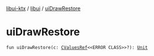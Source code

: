 [libui-ktx](../index.md) / [libui](index.md) / [uiDrawRestore](./ui-draw-restore.md)

# uiDrawRestore

`fun uiDrawRestore(c: `[`CValuesRef`](../kotlinx.cinterop/-c-values-ref/index.md)`<<ERROR CLASS>>?): `[`Unit`](https://kotlinlang.org/api/latest/jvm/stdlib/kotlin/-unit/index.html)